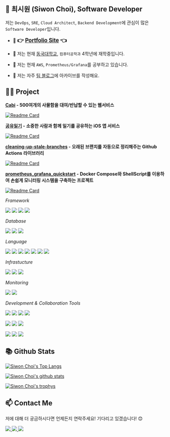 <h2>👋 최시원 (Siwon Choi), Software Developer </h2>

저는 `DevOps`, `SRE`, `Cloud Architect`, `Backend Development`에 관심이 많은 `Software Developer`입니다.

- 🔖 <big>**👉 [Portfolio Site](https://sichoi.dev/) 👈**</big>

- 🏫 저는 현재 [동국대학교](https://www.dongguk.edu/), `컴퓨터공학과` 4학년에 재학중입니다.

- 🌱 저는 현재 `AWS`, `Prometheus/Grafana`를 공부하고 있습니다.

- 📝 저는 자주 [팀 블로그](https://cabi.oopy.io/c1b17c89-20f6-4ec6-8005-e53e8db00b26)에 아카이브를 작성해요.

<h2> 👩‍💻 Project </h2>

**[Cabi](https://cabi.oopy.io/) - 500여개의 사물함을 대여/반납할 수 있는 웹서비스**

[![Readme Card](https://github-readme-stats.vercel.app/api/pin/?username=innovationacademy-kr&repo=42cabi&theme=dark)](https://github.com/innovationacademy-kr/42cabi)

**[공유일기](https://apps.apple.com/kr/app/%EA%B3%B5%EC%9C%A0%EC%9D%BC%EA%B8%B0/id6474495000) - 소중한 사람과 함께 일기를 공유하는 iOS 앱 서비스**

[![Readme Card](https://github-readme-stats.vercel.app/api/pin/?username=joHoEunSaE&repo=Exchange_Diary&theme=dark)](https://github.com/joHoEunSaE/Exchange_Diary/)

**[cleaning-up-stale-branches](https://github.com/marketplace/actions/cleaning-up-stale-branches) - 오래된 브랜치를 자동으로 정리해주는 Github Actions 라이브러리**

[![Readme Card](https://github-readme-stats.vercel.app/api/pin/?username=sichoi42&repo=cleanup-stale-branch&theme=dark)](https://github.com/sichoi42/cleanup-stale-branch)

**[prometheus_grafana_quickstart](https://github.com/sichoi42/prometheus_grafana_quickstart) - Docker Compose와 ShellScript를 이용하여 손쉽게 모니터링 시스템을 구축하는 프로젝트**

[![Readme Card](https://github-readme-stats.vercel.app/api/pin/?username=sichoi42&repo=prometheus_grafana_quickstart&theme=dark)](https://github.com/sichoi42/prometheus_grafana_quickstart)

_Framework_

<img src="https://img.shields.io/badge/Spring-6DB33F?style=for-the-badge&logo=Spring&logoColor=FFFFFF"/> <img src="https://img.shields.io/badge/Spring Boot-6DB33F?style=for-the-badge&logo=Spring Boot&logoColor=FFFFFF"/> <img src="https://img.shields.io/badge/NodeJS-339933?style=for-the-badge&logo=Node.js&logoColor=FFFFFF"/> <img src="https://img.shields.io/badge/NestJS-E0234E?style=for-the-badge&logo=NestJS&logoColor=FFFFFF"/>

_Database_

<img src="https://img.shields.io/badge/MySQL-4479A1?style=for-the-badge&logo=MySQL&logoColor=FFFFFF"/> <img src="https://img.shields.io/badge/MariaDB-003545?style=for-the-badge&logo=MariaDB&logoColor=FFFFFF"/> <img src="https://img.shields.io/badge/Redis-DC382D?style=for-the-badge&logo=Redis&logoColor=FFFFFF"/>

_Language_

<img src="https://img.shields.io/badge/Java-007396?style=for-the-badge&logo=JAVA&logoColor=FFFFFF"/> <img src="https://img.shields.io/badge/JavaScript-F7DF1E?style=for-the-badge&logo=JavaScript&logoColor=FFFFFF"/> <img src="https://img.shields.io/badge/TypeScript-3178C6?style=for-the-badge&logo=Typescript&logoColor=FFFFFF"/>
<img src="https://img.shields.io/badge/ShellScript-4EAA25?style=for-the-badge&logo=GNU Bash&logoColor=FFFFFF"/>
<img src="https://img.shields.io/badge/Python-3776AB?style=for-the-badge&logo=Python&logoColor=FFFFFF"/>
<img src="https://img.shields.io/badge/C-A8B9CC?style=for-the-badge&logo=C&logoColor=FFFFFF"/> <img src="https://img.shields.io/badge/C++-00599C?style=for-the-badge&logo=C++&logoColor=FFFFFF"/>

_Infrastucture_

<img src="https://img.shields.io/badge/AWS-232F3E?style=for-the-badge&logo=Amazon AWS&logoColor=FFFFFF"/> <img src="https://img.shields.io/badge/Docker-2496ED?style=for-the-badge&logo=Docker&logoColor=FFFFFF"/> <img src="https://img.shields.io/badge/Github Actions-2088FF?style=for-the-badge&logo=Github Actions&logoColor=FFFFFF"/>

_Monitoring_

<img src="https://img.shields.io/badge/Prometheus-E6522C?style=for-the-badge&logo=Prometheus&logoColor=FFFFFF"/> <img src="https://img.shields.io/badge/Grafana-F46800?style=for-the-badge&logo=Grafana&logoColor=FFFFFF"/>

_Development & Collaboration Tools_

<img src="https://img.shields.io/badge/Git-F05032?style=for-the-badge&logo=Git&logoColor=FFFFFF"/> <img src="https://img.shields.io/badge/Swagger-85EA2D?style=for-the-badge&logo=Swagger&logoColor=FFFFFF"/> <img src="https://img.shields.io/badge/Intellij-000000?style=for-the-badge&logo=Intellij IDEA&logoColor=FFFFFF"/> <img src="https://img.shields.io/badge/DataGrip-000000?style=for-the-badge&logo=DataGrip&logoColor=FFFFFF"/>

<img src="https://img.shields.io/badge/VSCode-007ACC?style=for-the-badge&logo=Visual Studio Code&logoColor=FFFFFF"/> <img src="https://img.shields.io/badge/Postman-FF6C37?style=for-the-badge&logo=Postman&logoColor=FFFFFF"/> <img src="https://img.shields.io/badge/Github-181717?style=for-the-badge&logo=Github&logoColor=FFFFFF"/>

<img src="https://img.shields.io/badge/Notion-000000?style=for-the-badge&logo=Notion&logoColor=FFFFFF"/> <img src="https://img.shields.io/badge/Slack-4A154B?style=for-the-badge&logo=Slack&logoColor=FFFFFF"/> <img src="https://img.shields.io/badge/Figma-F24E1E?style=for-the-badge&logo=Figma&logoColor=FFFFFF"/>

## 📚 Github Stats

[![Siwon Choi's Top Langs](https://github-readme-stats.vercel.app/api/top-langs/?username=sichoi42&bg_color=7f7fd5,86a8e7,91eac9&title_color=fff&text_color=fff)](https://github.com/anuraghazra/github-readme-stats)

[![Siwon Choi's github stats](https://github-readme-stats.vercel.app/api?username=sichoi42&layout=compact&bg_color=7f7fd5,86a8e7,91eac9&title_color=fff&text_color=fff)](https://github.com/anuraghazra/github-readme-stats)

[![Siwon Choi's trophys](https://github-profile-trophy.vercel.app/?username=sichoi42&no-bg=true&column=7&theme=onedark)](https://github.com/ryo-ma/github-profile-trophy)

## 📫 Contact Me

저에 대해 더 궁금하시다면 언제든지 연락주세요! 기다리고 있겠습니다! 😊

<a href="mailto:42.4.sichoi@gmail.com">
  <img src="https://img.shields.io/badge/Gmail-EA4335?style=flat-square&logo=Gmail&logoColor=FFFFFF"/>
<a href="https://www.linkedin.com/in/최시원/">
  <img src="https://img.shields.io/badge/Linkedin-0A66C2?style=flat-square&logo=Linkedin&logoColor=FFFFFF"/> <a href="https://www.instagram.com/csiweon/">
 <img src="https://img.shields.io/badge/Instagram-E4405F?style=flat-square&logo=Instagram&logoColor=FFFFFF"/>
